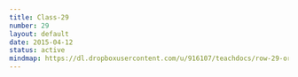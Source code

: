 ```yaml
---
title: Class-29
number: 29
layout: default
date: 2015-04-12
status: active
mindmap: https://dl.dropboxusercontent.com/u/916107/teachdocs/row-29-ordo.png
---
```


